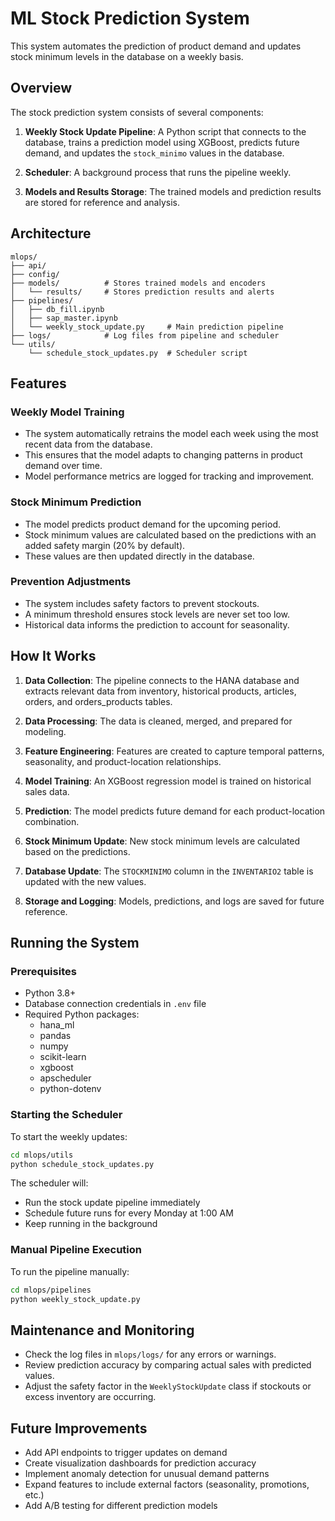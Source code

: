 # ML Stock Prediction System

This system automates the prediction of product demand and updates stock minimum levels in the database on a weekly basis.

## Overview

The stock prediction system consists of several components:

1. **Weekly Stock Update Pipeline**: A Python script that connects to the database, trains a prediction model using XGBoost, predicts future demand, and updates the `stock_minimo` values in the database.

2. **Scheduler**: A background process that runs the pipeline weekly.

3. **Models and Results Storage**: The trained models and prediction results are stored for reference and analysis.

## Architecture

```
mlops/
├── api/
├── config/
├── models/          # Stores trained models and encoders
│   └── results/     # Stores prediction results and alerts
├── pipelines/
│   ├── db_fill.ipynb
│   ├── sap_master.ipynb
│   └── weekly_stock_update.py     # Main prediction pipeline
├── logs/            # Log files from pipeline and scheduler
└── utils/
    └── schedule_stock_updates.py  # Scheduler script
```

## Features

### Weekly Model Training

- The system automatically retrains the model each week using the most recent data from the database.
- This ensures that the model adapts to changing patterns in product demand over time.
- Model performance metrics are logged for tracking and improvement.

### Stock Minimum Prediction

- The model predicts product demand for the upcoming period.
- Stock minimum values are calculated based on the predictions with an added safety margin (20% by default).
- These values are then updated directly in the database.

### Prevention Adjustments

- The system includes safety factors to prevent stockouts.
- A minimum threshold ensures stock levels are never set too low.
- Historical data informs the prediction to account for seasonality.

## How It Works

1. **Data Collection**: The pipeline connects to the HANA database and extracts relevant data from inventory, historical products, articles, orders, and orders_products tables.

2. **Data Processing**: The data is cleaned, merged, and prepared for modeling.

3. **Feature Engineering**: Features are created to capture temporal patterns, seasonality, and product-location relationships.

4. **Model Training**: An XGBoost regression model is trained on historical sales data.

5. **Prediction**: The model predicts future demand for each product-location combination.

6. **Stock Minimum Update**: New stock minimum levels are calculated based on the predictions.

7. **Database Update**: The `STOCKMINIMO` column in the `INVENTARIO2` table is updated with the new values.

8. **Storage and Logging**: Models, predictions, and logs are saved for future reference.

## Running the System

### Prerequisites

- Python 3.8+
- Database connection credentials in `.env` file
- Required Python packages:
  - hana_ml
  - pandas
  - numpy
  - scikit-learn
  - xgboost
  - apscheduler
  - python-dotenv

### Starting the Scheduler

To start the weekly updates:

```bash
cd mlops/utils
python schedule_stock_updates.py
```

The scheduler will:
- Run the stock update pipeline immediately
- Schedule future runs for every Monday at 1:00 AM
- Keep running in the background

### Manual Pipeline Execution

To run the pipeline manually:

```bash
cd mlops/pipelines
python weekly_stock_update.py
```

## Maintenance and Monitoring

- Check the log files in `mlops/logs/` for any errors or warnings.
- Review prediction accuracy by comparing actual sales with predicted values.
- Adjust the safety factor in the `WeeklyStockUpdate` class if stockouts or excess inventory are occurring.

## Future Improvements

- Add API endpoints to trigger updates on demand
- Create visualization dashboards for prediction accuracy
- Implement anomaly detection for unusual demand patterns
- Expand features to include external factors (seasonality, promotions, etc.)
- Add A/B testing for different prediction models
